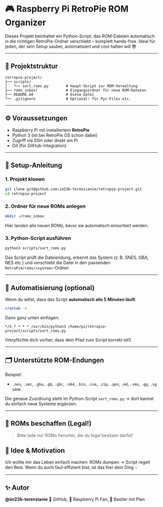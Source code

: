 # 🎮 Raspberry Pi RetroPie ROM Organizer

Dieses Projekt beinhaltet ein Python-Script, das ROM-Dateien automatisch in die richtigen RetroPie-Ordner verschiebt – komplett hands-free. Ideal für jeden, der sein Setup sauber, automatisiert und cool halten will 😎

---

## 🧱 Projektstruktur

```
retropie-project/
├── scripts/
│   └── sort_roms.py        # Haupt-Skript zur ROM-Verwaltung
├── roms_inbox/             # Eingangsordner für neue ROM-Dateien
├── README.md               # Diese Datei
└── .gitignore              # Optional: für Pyc-Files etc.
```

---

## ⚙️ Voraussetzungen

* Raspberry Pi mit installiertem **RetroPie**
* Python 3 (ist bei RetroPie OS schon dabei)
* Zugriff via SSH oder direkt am Pi
* Git (für GitHub-Integration)

---

## 📅 Setup-Anleitung

### 1. Projekt klonen

```bash
git clone git@github.com:im23b-terenzianie/retropie-project.git
cd retropie-project
```

### 2. Ordner für neue ROMs anlegen

```bash
mkdir ~/roms_inbox
```

Hier landen alle neuen ROMs, bevor sie automatisch einsortiert werden.

### 3. Python-Script ausführen

```bash
python3 scripts/sort_roms.py
```

Das Script prüft die Dateiendung, erkennt das System (z. B. SNES, GBA, NES etc.) und verschiebt die Datei in den passenden `RetroPie/roms/<system>`-Ordner.

---

## 🚀 Automatisierung (optional)

Wenn du willst, dass das Script **automatisch alle 5 Minuten läuft**:

```bash
crontab -e
```

Dann ganz unten einfügen:

```cron
*/5 * * * * /usr/bin/python3 /home/pi/retropie-project/scripts/sort_roms.py
```

(Verpflichte dich vorher, dass dein Pfad zum Script korrekt ist!)

---

## 🗂️ Unterstützte ROM-Endungen

Beispiel:

* `.nes`, `.smc`, `.gba`, `.gb`, `.gbc`, `.n64`, `.bin`, `.cue`, `.zip`, `.gen`, `.md`, `.sms`, `.gg`, `.sg` usw.

Die genaue Zuordnung steht im Python-Script `sort_roms.py` → dort kannst du einfach neue Systeme ergänzen.

---

## 👾 ROMs beschaffen (Legal!)

> Bitte lade nur ROMs herunter, die du legal besitzen darfst!

## 🧠 Idee & Motivation

Ich wollte mir das Leben einfach machen: ROMs dumpen → Script regelt den Rest.
Wenn du auch faul-effizient bist, ist das hier dein Ding 💡

---

## ✨ Autor

**@im23b-terenzianie**
💬 GitHub, 🎩 Raspberry Pi Fan, 🧪 Bastler mit Plan

